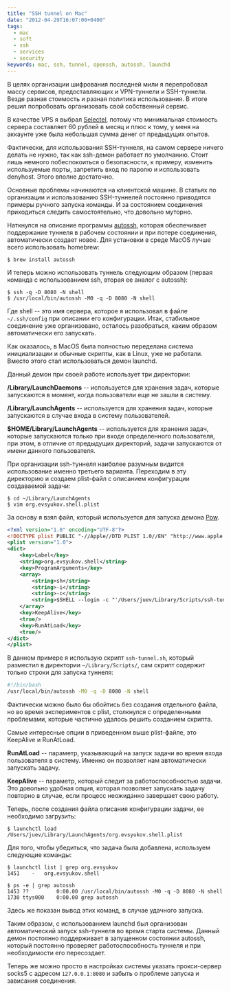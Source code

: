 ```yaml
---
title: "SSH tunnel on Mac"
date: "2012-04-29T16:07:00+0400"
tags:
  - mac
  - soft
  - ssh
  - services
  - security
keywords: mac, ssh, tunnel, openssh, autossh, launchd
---
```

В целях организации шифрования последней мили я перепробовал массу сервисов, предоставляющих и VPN-туннели и SSH-туннели. Везде разная стоимость и разная политика использования. В итоге решил попробовать организовать свой собственный сервис.

В качестве VPS я выбрал [Selectel](https://selectel.ru/ "Windows и Linux сервера"), потому что минимальная стоимость сервера составляет 60 рублей в месяц и плюс к тому, у меня на аккаунте уже была небольшая сумма денег от предыдущих опытов.

Фактически, для использования SSH-туннеля, на самом сервере ничего делать не нужно, так как ssh-демон работает по умолчанию. Стоит лишь немного побеспокоиться о безопасности, к примеру, изменить используемые порты, запретить вход по паролю и использовать denyhost. Этого вполне достаточно.

Основные проблемы начинаются на клиентской машине. В статьях по организации и использованию SSH-туннелей постоянно приводятся примеры ручного запуска команды. И за состоянием соединения приходиться следить самостоятельно, что довольно муторно.

Наткнулся на описание программы [autossh](http://www.harding.motd.ca/autossh/ "AutoSSH"), которая обеспечивает поддержание туннеля в рабочем состоянии и при потере соединения, автоматически создает новое. Для установки в среде MacOS лучше всего использовать homebrew:

```shell
$ brew install autossh
```

И теперь можно использовать туннель следующим образом (первая команда с использованием ssh, вторая ее аналог с autossh):

```shell
$ ssh -q -D 8080 -N shell
$ /usr/local/bin/autossh -M0 -q -D 8080 -N shell
```

Где shell -- это имя сервера, которое я использовал в файле `~/.ssh/config` при описании его конфигурации. Итак, стабильное соединение уже организовано, осталось разобраться, каким образом автоматически его запускать.

Как оказалось, в MacOS была полностью переделана система инициализации и обычные скрипты, как в Linux, уже не работали. Вместо этого стал использоваться демон launchd.

Данный демон при своей работе использует три директории:

**/Library/LaunchDaemons** -- используется для хранения задач, которые запускаются в момент, когда пользователи еще не зашли в систему.

**/Library/LaunchAgents** -- используется для хранения задач, которые запускаются в случае входа в систему пользователей.

**$HOME/Library/LaunchAgents** -- используется для хранения задач, которые запускаются только при входе определенного пользователя, при этом, в отличие от предыдущих директорий, задачи запускаются от имени данного пользователя.

При организации ssh-туннеля наиболее разумным видится использование именно третьего варианта. Переходим в эту директорию и создаем plist-файл с описанием конфигурации создаваемой задачи:

```shell
$ cd ~/Library/LaunchAgents
$ vim org.evsyukov.shell.plist
```

За основу я взял файл, который используется для запуска демона [Pow](/2011/12/10/pow/ "Pow - простой локальный вебсервер").

```xml
<?xml version="1.0" encoding="UTF-8"?>
<!DOCTYPE plist PUBLIC "-//Apple//DTD PLIST 1.0//EN" "http://www.apple.com/DTDs/PropertyList-1.0.dtd">
<plist version="1.0">
<dict>
    <key>Label</key>
    <string>org.evsyukov.shell</string>
    <key>ProgramArguments</key>
    <array>
        <string>sh</string>
        <string>-i</string>
        <string>-c</string>
        <string>$SHELL --login -c "'/Users/juev/Library/Scripts/ssh-tunnel.sh'"</string>
    </array>
    <key>KeepAlive</key>
    <true/>
    <key>RunAtLoad</key>
    <true/>
</dict>
</plist>
```

В данном примере я использую скрипт `ssh-tunnel.sh`, который разместил в директории `~/Library/Scripts/`, сам скрипт содержит только строки для запуска туннеля:

```bash
#!/bin/bash
/usr/local/bin/autossh -M0 -q -D 8080 -N shell
```

Фактически можно было бы обойтись без создания отдельного файла, но во время экспериментов с plist, столкнулся с определенными проблемами, которые частично удалось решить созданием скрипта.

Самые интересные опции в приведенном выше plist-файле, это KeepAlive и RunAtLoad.

**RunAtLoad** -- параметр, указывающий на запуск задачи во время входа пользователя в систему. Именно он позволяет нам автоматически запускать задачу.

**KeepAlive** -- параметр, который следит за работоспособностью задачи. Это довольно удобная опция, которая позволяет запускать задачу повторно в случае, если процесс неожиданно завершает свою работу.

Теперь, после создания файла описания конфигурации задачи, ее необходимо загрузить:

```shell
$ launchctl load /Users/juev/Library/LaunchAgents/org.evsyukov.shell.plist
```

Для того, чтобы убедиться, что задача была добавлена, используем следующие команды:

```shell
$ launchctl list | grep org.evsyukov
1451	-	org.evsyukov.shell

$ ps -e | grep autossh
1453 ??         0:00.00 /usr/local/bin/autossh -M0 -q -D 8080 -N shell
1730 ttys000    0:00.00 grep autossh
```

Здесь же показан вывод этих команд, в случае удачного запуска.

Таким образом, с использованием launchd был организован автоматический запуск ssh-туннеля во время старта системы. Данный демон постоянно поддерживает в запущенном состоянии autossh, который постоянно проверяет работоспособность туннеля и при необходимости его пересоздает.

Теперь же можно просто в настройках системы указать прокси-сервер socks5 с адресом `127.0.0.1:8080` и забыть о проблеме запуска и зависания соединения.
